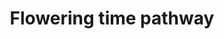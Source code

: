 ---
annotations:
- type: Pathway Ontology
  value: signaling pathway
authors:
- Mamatha
- MaintBot
- Egonw
- Anwesha
- Mbluemel
- Khanspers
- Mkutmon
- AlexanderPico
- L Dupuis
- Eweitz
- Finterly
description: Arabidopsis thaliana is an annual facultative long-day plant. The correct
  timing of flowering is a key adaptive trait in all plants to ensure reproduction.
  A complex genetic network comprising numerous environmentally and endogenously controlled
  factors control the transition from vegetative to reproductive growth. Important
  pathways responding to environmental cues are the vernalization and the photoperiod
  pathways whereas the autonomous, gibberellin, age, sugar metabolism, and circadian
  clock pathways react to endogenous signals. Several floral integrator genes to which
  the various pathways lead govern the transition from a vegetative to a floral meristem.
last-edited: 2021-07-16
organisms:
- Arabidopsis thaliana
redirect_from:
- /index.php/Pathway:WP2312
- /instance/WP2312
schema-jsonld:
- '@context': https://schema.org/
  '@id': https://wikipathways.github.io/pathways/WP2312.html
  '@type': Dataset
  creator:
    '@type': Organization
    name: WikiPathways
  description: Arabidopsis thaliana is an annual facultative long-day plant. The correct
    timing of flowering is a key adaptive trait in all plants to ensure reproduction.
    A complex genetic network comprising numerous environmentally and endogenously
    controlled factors control the transition from vegetative to reproductive growth.
    Important pathways responding to environmental cues are the vernalization and
    the photoperiod pathways whereas the autonomous, gibberellin, age, sugar metabolism,
    and circadian clock pathways react to endogenous signals. Several floral integrator
    genes to which the various pathways lead govern the transition from a vegetative
    to a floral meristem.
  keywords:
  - ''
  - VIP4
  - GRF1
  - GRF3
  - ABF3
  - ATX1/
  - TIC
  - PRR7
  - SDG27
  - FIS3
  - GA20ox2
  - NF-YB6
  - DCAF1
  - AGL74
  - BBX1
  - FPF1
  - NF-YA10
  - AGL18
  - ELF8/VIP6
  - SRR1
  - NF-YC13
  - ATSWI3C
  - PHYD
  - miRNA172
  - ABI5
  - PAF2
  - ELF4-L4
  - EFS
  - AGL24
  - ATSWI3A
  - NF-YC4
  - ESD4
  - GNC
  - FYPP3
  - AGL27
  - VRN1
  - WNK1
  - NF-YB11
  - PHYA
  - BES1 recruits other transcriptional regulators such as ELF6 and REF6 to regulate
    target gene expression and coordinate BR responses with other developmental processes
    such as control of flowering time
  - FLK
  - FPA
  - FVE/
  - GNL
  - RGL2
  - FT
  - SWN
  - RAVL3
  - TEM2
  - PIN1AT
  - SEF/AtSWC6
  - DDB1B
  - FLC
  - VRN2
  - Abscisic Acid
  - JMJ14
  - Cytokinin
  - NF-YC7
  - LDL2
  - CRP
  - TFL1
  - CDF3
  - COL9/
  - ATC
  - ABH1
  - NF-YB13
  - EDF3
  - NF-YC6
  - VRN5
  - SPL5
  - HRB1
  - GRF5
  - NF-YC11
  - AP2
  - CK2beta1
  - CK2alphaB
  - VIL1/
  - MAF4
  - PHYC
  - JMJ13
  - EMF2
  - PIL6
  - SNE
  - DNF
  - SPA4
  - SDG25
  - SUVH5/
  - NF-YB2
  - AtDOF2.3
  - NF-YA3
  - BBX19
  - SEF
  - SFR6 acts upstream of CCA1 GI and TOC1
  - ABF2
  - CAL
  - MSI1
  - BSH/
  - REF6
  - NF-YC10
  - RVE8
  - miRNA156
  - MFT
  - COL1/BBX2
  - '?'
  - CRY2
  - AtSWC2
  - CK2alphaC
  - FLX
  - NF-YC8
  - PIF3
  - FD
  - EARLI1
  - NF-YA2
  - LDL1/SWP1
  - MBD9
  - TOE1
  - VIN3
  - SPY
  - ARP4
  - PHP/
  - FES1
  - PIE1
  - FLM/
  - LKP2
  - RGL3
  - LHY
  - PEP
  - TOC1/PRR1
  - HOS1
  - PCFS4
  - LFY
  - SPL3
  - WER
  - FRI-LP1
  - ATMYB33
  - CSD2
  - MAF2
  - ELF4-L3
  - PFT1
  - MSI4
  - SUF4
  - MEA/
  - FRI
  - SINAT5
  - COL2/BBX3
  - Related to flowering; no pathway found.
  - SFR6
  - AGL19
  - FWA
  - BFT
  - NF-YA1
  - RGL1
  - CDF1
  - DDF1
  - PRR9
  - MAF1/
  - NF-YC12
  - SUS4
  - SIZ1
  - EBS
  - SPL15
  - FAS2
  - CHE
  - FIS1
  - AtRING1A
  - DOF1.5
  - LWD1
  - ELF9
  - CK2beta2
  - CLF/
  - BBX4
  - FYF
  - NF-YB12
  - CIB1
  - SDG26
  - FUS9
  - ATSWI3B
  - RAVL2
  - SVP
  - CDC73
  - GBF4
  - SAL1
  - ELF4-L2
  - AGL42/
  - GA4
  - GA20ox1
  - NF-YB3
  - COP1
  - SRT2
  - EEC
  - AGL16
  - ELF4
  - NF-YB5
  - TPS1
  - PIF7
  - NF-YC9
  - PHYB
  - NF-YA4
  - PIF4
  - CK2alphaA
  - GRF7
  - FKF1
  - CHE1
  - SPA1
  - XAL2
  - AP1
  - ATbZIP15
  - FRL2
  - FUL
  - AGL6
  - WNK8
  - SDG1
  - CDF5
  - DDB2
  - BBX7
  - CRY1
  - RAV1
  - CUL4
  - NF-YA9
  - BBX32
  - BRM
  - CO/
  - MAF3
  - COL3/
  - TFL2/
  - GID1B
  - FAS2 and ICU2 interact with ESD7 in the control of flowering time
  - SOC1
  - EMF1
  - GRF6
  - ELF3
  - WNK5
  - PRR5
  - HFR1
  - HUA2
  - DET1
  - EIP6/
  - FY
  - SKB1
  - TOE3
  - NF-YB4
  - MAF5
  - SPA2
  - CK2beta3
  - NF-YB7
  - AGL72
  - VEL3
  - GRF2
  - VIL3/
  - NF-YA6
  - ELF6
  - RFI2
  - NF-YB8
  - ELF7/VIP2
  - ICU2
  - VEL1/
  - ATXR7/
  - CZS
  - RGA1
  - FCA
  - NF-YA8
  - (ABA)
  - SPA3
  - GID1C
  - PIF6
  - ABF1
  - VIL2
  - SPL4
  - SPL10
  - PRR3
  - AGAL2
  - ATH1
  - GRF9
  - NF-YB10
  - NF-YA7
  - NDPK2
  - ESP4
  - COL5/BBX6
  - bZIP13
  - DDF2
  - SNZ
  - FDP
  - LHCB3
  - B3H7I2
  - ELF5
  - PHYE
  - CCA1
  - PKDM7D
  - SYP22
  - SLY1
  - PAF1
  - AGL14/
  - LWD2
  - SMZ
  - FIE2/
  - EDM2
  - TOE2
  - LUX
  - VEL2
  - SDG5/
  - NF-YC3
  - AtBMI1A
  - AGL17
  - CDF2
  - GID1A
  - NF-YC2
  - FRL1
  - F3L24.6
  - FIO1
  - GI
  - NUC
  - NF-YC5
  - GRF8
  - FIE1/
  - NF-YA5
  - ZTL
  - VIP3
  - COR15a
  - ESD7
  - TFL2
  - SDG9/
  - ELF4-L1
  - STO/
  - NF-YB1
  - DDB1A
  - EEL
  - ARP6
  - COL4/BBX5
  - GAI
  - LHP1
  - CK2beta4
  - BES1
  - GRF4
  - FIS2
  - </br>FRI-LP1 assigned by Mamatha Hanumappa, 18-Nov-2011
  - NF-YC1
  - U2AF35A
  - LD
  - SPL9
  - TSF
  - NF-YB9
  - AGL71
  - RBX1
  - TEM1
  - PKDM7C
  - AtDOF1.3
  - FLD
  - BBX24
  - CK2alphaCp
  license: CC0
  name: Flowering time pathway
seo: CreativeWork
title: Flowering time pathway
wpid: WP2312
---
